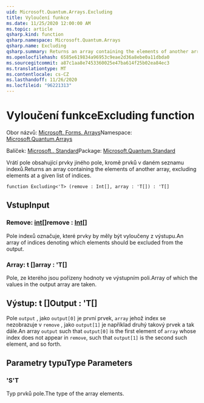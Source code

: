 ```yaml
---
uid: Microsoft.Quantum.Arrays.Excluding
title: Vyloučení funkce
ms.date: 11/25/2020 12:00:00 AM
ms.topic: article
qsharp.kind: function
qsharp.namespace: Microsoft.Quantum.Arrays
qsharp.name: Excluding
qsharp.summary: Returns an array containing the elements of another array, excluding elements at a given list of indices.
ms.openlocfilehash: 6585e619834a96953c9eae2d36a8ebe0a11dbda0
ms.sourcegitcommit: a87c1aa8e7453360025e47ba614f25b02ea84ec3
ms.translationtype: MT
ms.contentlocale: cs-CZ
ms.lasthandoff: 11/26/2020
ms.locfileid: "96221313"
---
```

# <a name="excluding-function"></a><span data-ttu-id="8d39d-102">Vyloučení funkce</span><span class="sxs-lookup"><span data-stu-id="8d39d-102">Excluding function</span></span>

<span data-ttu-id="8d39d-103">Obor názvů: [Microsoft. Forms. Arrays](xref:Microsoft.Quantum.Arrays)</span><span class="sxs-lookup"><span data-stu-id="8d39d-103">Namespace: [Microsoft.Quantum.Arrays](xref:Microsoft.Quantum.Arrays)</span></span>

<span data-ttu-id="8d39d-104">Balíček: [Microsoft.. Standard](https://nuget.org/packages/Microsoft.Quantum.Standard)</span><span class="sxs-lookup"><span data-stu-id="8d39d-104">Package: [Microsoft.Quantum.Standard](https://nuget.org/packages/Microsoft.Quantum.Standard)</span></span>


<span data-ttu-id="8d39d-105">Vrátí pole obsahující prvky jiného pole, kromě prvků v daném seznamu indexů.</span><span class="sxs-lookup"><span data-stu-id="8d39d-105">Returns an array containing the elements of another array, excluding elements at a given list of indices.</span></span>

```qsharp
function Excluding<'T> (remove : Int[], array : 'T[]) : 'T[]
```


## <a name="input"></a><span data-ttu-id="8d39d-106">Vstup</span><span class="sxs-lookup"><span data-stu-id="8d39d-106">Input</span></span>

### <a name="remove--int"></a><span data-ttu-id="8d39d-107">Remove: [int](xref:microsoft.quantum.lang-ref.int)[]</span><span class="sxs-lookup"><span data-stu-id="8d39d-107">remove : [Int](xref:microsoft.quantum.lang-ref.int)[]</span></span>

<span data-ttu-id="8d39d-108">Pole indexů označuje, které prvky by měly být vyloučeny z výstupu.</span><span class="sxs-lookup"><span data-stu-id="8d39d-108">An array of indices denoting which elements should be excluded from the output.</span></span>


### <a name="array--t"></a><span data-ttu-id="8d39d-109">Array: t []</span><span class="sxs-lookup"><span data-stu-id="8d39d-109">array : 'T[]</span></span>

<span data-ttu-id="8d39d-110">Pole, ze kterého jsou pořízeny hodnoty ve výstupním poli.</span><span class="sxs-lookup"><span data-stu-id="8d39d-110">Array of which the values in the output array are taken.</span></span>



## <a name="output--t"></a><span data-ttu-id="8d39d-111">Výstup: t []</span><span class="sxs-lookup"><span data-stu-id="8d39d-111">Output : 'T[]</span></span>

<span data-ttu-id="8d39d-112">Pole `output` , jako `output[0]` je první prvek, `array` jehož index se nezobrazuje v `remove` , jako `output[1]` je například druhý takový prvek a tak dále.</span><span class="sxs-lookup"><span data-stu-id="8d39d-112">An array `output` such that `output[0]` is the first element of `array` whose index does not appear in `remove`, such that `output[1]` is the second such element, and so forth.</span></span>

## <a name="type-parameters"></a><span data-ttu-id="8d39d-113">Parametry typu</span><span class="sxs-lookup"><span data-stu-id="8d39d-113">Type Parameters</span></span>

### <a name="t"></a><span data-ttu-id="8d39d-114">'S</span><span class="sxs-lookup"><span data-stu-id="8d39d-114">'T</span></span>

<span data-ttu-id="8d39d-115">Typ prvků pole.</span><span class="sxs-lookup"><span data-stu-id="8d39d-115">The type of the array elements.</span></span>